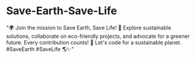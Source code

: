 # Save-Earth-Save-Life
"🌍 Join the mission to Save Earth, Save Life! 🌿 Explore sustainable solutions, collaborate on eco-friendly projects, and advocate for a greener future. Every contribution counts! 🌱 Let's code for a sustainable planet. #SaveEarth #SaveLife 🌎✨"
